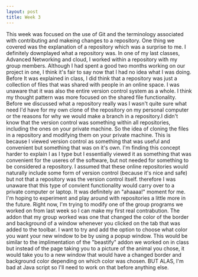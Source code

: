 ```yaml
---
layout: post
title: Week 3
---
```


This week was focused on the use of Git and the terminology associated with contributing and makeing changes to a repository. One thing we covered was the explanation of a repository which was a surprise to me. I definitely downplayed what a repository was. In one of my last classes, Advanced Networking and cloud, I worked within a repository with my group members. Although I had spent a good two months working on our project in one, I think it's fair to say now that I had no idea what I was doing. Before It was explained in class, I did think that a repository was just a collection of files that was shared with people in an online space. I was unaware that it was also the entire version control system as a whole. I think my thought pattern was more focused on the shared file functionality. Before we discussed what a repository really was I wasn't quite sure what need I'd have for my own clone of the repository on my personal computer or the reasons for why we would make a branch in a repository.I didn't know that the version control was something within all repositories, including the ones on your private machine. So the idea of cloning the files in a repository and modifying them on your private machine. This is because I viewed version control as something that was useful and convenient but something that was on it's own. I'm finding this concept harder to explain I as I type but I essentially viewed it as something that was convenient for the useres of the software, but not needed for something to be considered a repository. I assumed that these online repositories would naturally include some form of version control (because it's nice and safe) but not that a repository was the version control itself. therefore I was unaware that this type of convient functionality would carry over to a private computer or laptop. It was definitely an "ahaaaa!" moment for me. I'm hoping to experiment and play around with repositories a little more in the future. Right now, I'm trying to modify one of the group programs we worked on from last week so I can make my first real contrabution. The addon that my group worked was one that changed the color of the border and background of a window whenever you clicked on the tab that was added to the toolbar. I want to try and add the option to choose what color you want your new window to be by using a popup window. This would be similar to the implimentation of the "beastify" addon we worked on in class but instead of the page taking you to a picture of the animal you chose, it would take you to a new window that would have a changed border and background color depending on which color was chosen. BUT ALAS, I'm bad at Java script so I'll need to work on that before anything else.  
